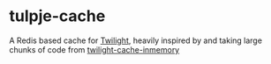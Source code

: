 # tulpje-cache

A Redis based cache for [Twilight](https://github.com/twilight-rs/twilight),
heavily inspired by and taking large chunks of code from [twilight-cache-inmemory](https://github.com/twilight-rs/twilight/tree/main/twilight-cache-inmemory)
